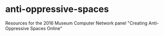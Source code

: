 # anti-oppressive-spaces
Resources for the 2016 Museum Computer Network panel "Creating Anti-Oppressive Spaces Online"
